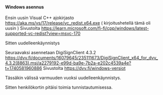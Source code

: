 #### Windows asennus

Ensin uusin  Visual C++ ajokirjasto
https://aka.ms/vs/17/release/vc_redist.x64.exe ( kirjoitushetellä tämä oli uusin )
Sivustolta
https://learn.microsoft.com/fi-fi/cpp/windows/latest-supported-vc-redist?view=msvc-170

Sitten uudelleenkäynnistys

Seuraavaksi asennetaan DigiSignClient 4.3.2
https://dvv.fi/documents/16079645/235111673/DigiSignClient_x64_for_dvv_4.3.2(8863).msi/a2279192-e99d-ba9e-7b2a-e202c4539a4e?t=1740581960886
Sivustolta
https://dvv.fi/windows-versiot

Tässäkin välissä varmuuden vuoksi uudelleenkäynnistys.

Sitten henkilökortin pitäisi toimia tunnistautumisessa. 
